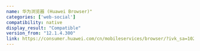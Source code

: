 ```yaml
---
name: 华为浏览器 (Huawei Browser)"
categories: ['web-social']
compatibility: native
display_result: "Compatible"
version_from: "12.1.4.300"
link: https://consumer.huawei.com/cn/mobileservices/browser/?ivk_sa=1025922p
---
```

